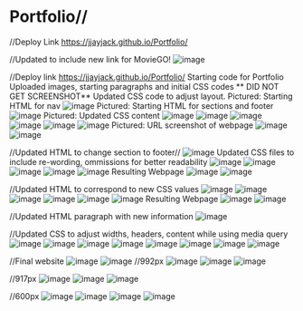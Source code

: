 # Portfolio//
//Deploy Link
https://jjayjack.github.io/Portfolio/

//Updated to include new link for MovieGO!
![image](https://user-images.githubusercontent.com/79474830/114962679-c1aea880-9e30-11eb-9472-7508c3ab31e9.png)


//Deploy link
https://jjayjack.github.io/Portfolio/
Starting code for Portfolio
Uploaded images, starting paragraphs and initial CSS codes
** DID NOT GET SCREENSHOT**
Updated CSS code to adjust layout. 
Pictured: Starting HTML for nav
![image](https://user-images.githubusercontent.com/79474830/113064576-e6dac000-917c-11eb-9774-1fe6326f17af.png)
Pictured: Starting HTML for sections and footer
![image](https://user-images.githubusercontent.com/79474830/113064826-67012580-917d-11eb-9c0d-7ae99ccd59e2.png)
Pictured: Updated CSS content
![image](https://user-images.githubusercontent.com/79474830/113064884-8304c700-917d-11eb-9d4a-c731977a6714.png)
![image](https://user-images.githubusercontent.com/79474830/113064913-92841000-917d-11eb-8661-56fb28731691.png)
![image](https://user-images.githubusercontent.com/79474830/113064947-9f086880-917d-11eb-9f68-46001bd058a4.png)
![image](https://user-images.githubusercontent.com/79474830/113064968-a891d080-917d-11eb-98aa-b5a4a1297aa3.png)
![image](https://user-images.githubusercontent.com/79474830/113064994-b21b3880-917d-11eb-8f5a-a27a0491aaf7.png)
![image](https://user-images.githubusercontent.com/79474830/113065015-bc3d3700-917d-11eb-89cb-b907171779ad.png)
Pictured: URL screenshot of webpage
![image](https://user-images.githubusercontent.com/79474830/113065059-d70fab80-917d-11eb-93ad-66244fd58fcf.png)
![image](https://user-images.githubusercontent.com/79474830/113065081-e3940400-917d-11eb-8789-347de70bf3d9.png)

//Updated HTML to change section to footer//
![image](https://user-images.githubusercontent.com/79474830/113071131-bfd6bb00-9189-11eb-96c9-f6e4365a79f2.png)
Updated CSS files to include re-wording, ommissions for better readability
![image](https://user-images.githubusercontent.com/79474830/113071223-ebf23c00-9189-11eb-9f8f-a3b428c7287b.png)
![image](https://user-images.githubusercontent.com/79474830/113071222-ebf23c00-9189-11eb-8afe-0e78ea08ff45.png)
![image](https://user-images.githubusercontent.com/79474830/113071261-fca2b200-9189-11eb-946e-8ca33ba6c75f.png)
![image](https://user-images.githubusercontent.com/79474830/113071275-04faed00-918a-11eb-9208-d993f288dd0f.png)
![image](https://user-images.githubusercontent.com/79474830/113071294-0c21fb00-918a-11eb-89b7-8eb37a1ca01f.png)
Resulting Webpage
![image](https://user-images.githubusercontent.com/79474830/113071366-34a9f500-918a-11eb-9b49-dd9caf13ea5c.png)
![image](https://user-images.githubusercontent.com/79474830/113071386-3d9ac680-918a-11eb-8ac9-ce94f28ae875.png)

//Updated HTML to correspond to new CSS values
![image](https://user-images.githubusercontent.com/79474830/113075503-ae45e100-9192-11eb-910f-67022eacbd61.png)
![image](https://user-images.githubusercontent.com/79474830/113075531-bc93fd00-9192-11eb-99eb-c45e8f2094ce.png)
![image](https://user-images.githubusercontent.com/79474830/113075546-c584ce80-9192-11eb-84c6-edbe61c23c6b.png)
![image](https://user-images.githubusercontent.com/79474830/113075570-d03f6380-9192-11eb-9489-18f134faa668.png)
![image](https://user-images.githubusercontent.com/79474830/113075599-db928f00-9192-11eb-8c21-7fdc9e06db50.png)
![image](https://user-images.githubusercontent.com/79474830/113075620-e64d2400-9192-11eb-87f3-b293be787eee.png)
Resulting Webpage
![image](https://user-images.githubusercontent.com/79474830/113075640-f49b4000-9192-11eb-95f8-9c45fe02769e.png)
![image](https://user-images.githubusercontent.com/79474830/113075664-011f9880-9193-11eb-94a9-aaf54aa2b5c8.png)

//Updated HTML paragraph with new information
![image](https://user-images.githubusercontent.com/79474830/113084903-8790a600-91a4-11eb-861a-f7111fdd44a7.png)

//Updated CSS to adjust widths, headers, content while using media query
![image](https://user-images.githubusercontent.com/79474830/113085341-3f25b800-91a5-11eb-8b50-82aaa3abbcce.png)
![image](https://user-images.githubusercontent.com/79474830/113085400-549ae200-91a5-11eb-9312-6f3a97a3d724.png)
![image](https://user-images.githubusercontent.com/79474830/113085481-82802680-91a5-11eb-9143-9bb92a7de25c.png)
![image](https://user-images.githubusercontent.com/79474830/113085531-9d529b00-91a5-11eb-9b1a-42b4b2077fda.png)
![image](https://user-images.githubusercontent.com/79474830/113085555-b1969800-91a5-11eb-9695-6ab4833e90e2.png)
![image](https://user-images.githubusercontent.com/79474830/113085584-c2470e00-91a5-11eb-8e05-99340b86969b.png)
![image](https://user-images.githubusercontent.com/79474830/113085649-d985fb80-91a5-11eb-8092-ee2562aec18e.png)
![image](https://user-images.githubusercontent.com/79474830/113085684-ea367180-91a5-11eb-85f0-5961433b0006.png)

//Final website
![image](https://user-images.githubusercontent.com/79474830/113085927-50bb8f80-91a6-11eb-807a-6f4a01b07210.png)
![image](https://user-images.githubusercontent.com/79474830/113085964-5e711500-91a6-11eb-919c-ad300e2df72c.png)
  //992px
  ![image](https://user-images.githubusercontent.com/79474830/113086083-97a98500-91a6-11eb-91b2-92e9773a17fd.png)
  ![image](https://user-images.githubusercontent.com/79474830/113086131-b3149000-91a6-11eb-8399-8262861cc158.png)
  ![image](https://user-images.githubusercontent.com/79474830/113086170-c4f63300-91a6-11eb-99d4-f0f59008fa5e.png)
  
  //917px
  ![image](https://user-images.githubusercontent.com/79474830/113086275-f5d66800-91a6-11eb-96e3-4a8ea3055330.png)
  ![image](https://user-images.githubusercontent.com/79474830/113086310-04bd1a80-91a7-11eb-9e46-4ced6d1c50d2.png)
  ![image](https://user-images.githubusercontent.com/79474830/113086342-0f77af80-91a7-11eb-9f54-8dfd35f120f8.png)
  
  //600px
  ![image](https://user-images.githubusercontent.com/79474830/113086423-2fa76e80-91a7-11eb-8c3d-563cb0664d9c.png)
  ![image](https://user-images.githubusercontent.com/79474830/113086451-3e8e2100-91a7-11eb-900d-0ece8c041d2d.png)
  ![image](https://user-images.githubusercontent.com/79474830/113086489-54034b00-91a7-11eb-91c3-4ae9a31247f6.png)
  ![image](https://user-images.githubusercontent.com/79474830/113086495-582f6880-91a7-11eb-96ba-7a29ddd3c1cd.png)










